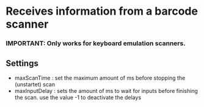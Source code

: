 # Receives information from a barcode scanner
### IMPORTANT: Only works for keyboard emulation scanners.

## Settings
* maxScanTime : set the maximum amount of ms before stopping the (unstartet) scan
* maxInputDelay : sets the amount of ms to wait for inputs before finishing the scan. 
use the value -1 to deactivate the delays